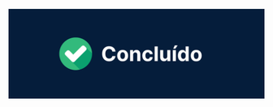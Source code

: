 ![Badge](https://github.com/bfaria81/ChallengeOne_ConversorDeMoedas/blob/main/concluido.png?raw=true)
